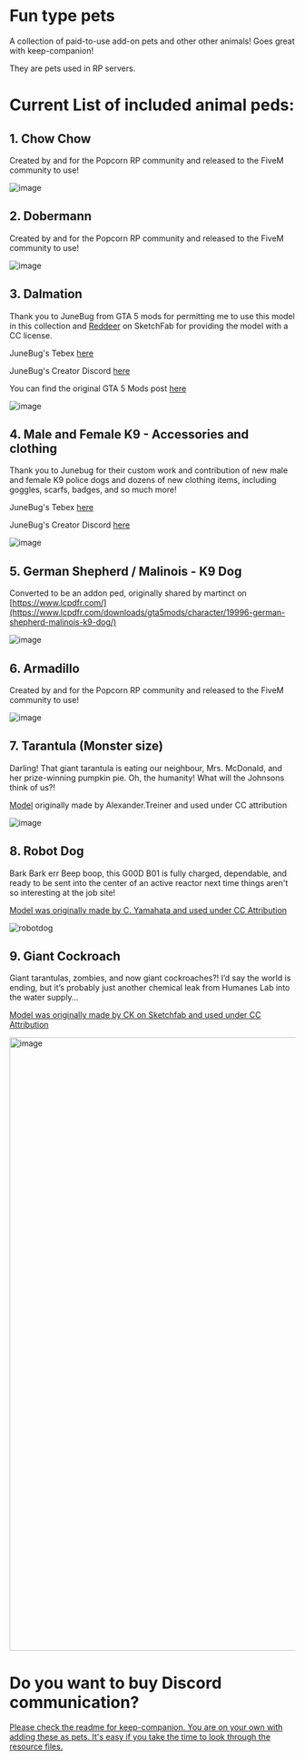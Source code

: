 # Fun type pets
A collection of paid-to-use add-on pets and other other animals! Goes great with keep-companion!

They are pets used in RP servers. 

# Current List of included animal peds:

## 1. Chow Chow

Created by and for the Popcorn RP community and released to the FiveM community to use! 

![image](https://github.com/alberttheprince/popcornrp-pets/assets/85725579/208f06c4-2801-4611-938f-a5c9c87581bf)

## 2. Dobermann

Created by and for the Popcorn RP community and released to the FiveM community to use! 

![image](https://github.com/alberttheprince/popcornrppets/assets/85725579/334daae4-06e8-4c0f-bbdb-700c05cc9f65)

## 3. Dalmation

Thank you to JuneBug from GTA 5 mods for permitting me to use this model in this collection and [Reddeer](https://sketchfab.com/billl90) on SketchFab for providing the model with a CC license.

JuneBug's Tebex [here](https://bugs-basement.tebex.io/)

JuneBug's Creator Discord [here](discord.gg/bugsmods)

You can find the original GTA 5 Mods post [here](https://www.gta5-mods.com/player/dalmatian-ped-add-on-replace)

![image](https://github.com/alberttheprince/popcornrppets/assets/85725579/85a8fada-987e-42ec-bff5-1d3acfc84476)

## 4. Male and Female K9 - Accessories and clothing

Thank you to Junebug for their custom work and contribution of new male and female K9 police dogs and dozens of new clothing items, including goggles, scarfs, badges, and so much more!

JuneBug's Tebex [here](https://bugs-basement.tebex.io/)

JuneBug's Creator Discord [here](discord.gg/bugsmods)

![image](https://github.com/user-attachments/assets/96b1829f-10f0-455e-bcbb-49635d126f01)


## 5. German Shepherd / Malinois - K9 Dog 

Converted to be an addon ped, originally shared by martinct on [https://www.lcpdfr.com/](https://www.lcpdfr.com/downloads/gta5mods/character/19996-german-shepherd-malinois-k9-dog/)

![image](https://github.com/alberttheprince/popcornrppets/assets/85725579/646cc193-8180-434f-a61b-58458cb900de)

## 6. Armadillo

Created by and for the Popcorn RP community and released to the FiveM community to use! 

![image](https://github.com/user-attachments/assets/6b7b396c-5085-415a-a5f4-3e4223e1bfc6)

## 7. Tarantula (Monster size)



Darling! That giant tarantula is eating our neighbour, Mrs. McDonald, and her prize-winning pumpkin pie. Oh, the humanity! What will the Johnsons think of us?!

[Model](https://sketchfab.com/3d-models/tarantula-6890f5b34af947f4b416a23cbd4e56c0) originally made by Alexander.Treiner and used under CC attribution

![image](https://github.com/user-attachments/assets/964e8a77-59b0-4844-bbf2-735d3bf148b4)


## 8. Robot Dog



Bark Bark err Beep boop, this G00D B01 is fully charged, dependable, and ready to be sent into the center of an active reactor next time things aren't so interesting at the job site!

[Model was originally made by C. Yamahata and used under CC Attribution](https://sketchfab.com/3d-models/robot-dog-unitree-go1-926627f69b194b6da4fbf8a31df49303)

![robotdog](https://github.com/user-attachments/assets/8acc762f-22ac-447f-9cd5-fe998e23ec59)



## 9. Giant Cockroach



Giant tarantulas, zombies, and now giant cockroaches?! I’d say the world is ending, but it’s probably just another chemical leak from Humanes Lab into the water supply…

[Model was originally made by CK on Sketchfab and used under CC Attribution](https://sketchfab.com/3d-models/cockroach-cead55b8aa8643d48d67240bad028592)

<img width="1919" height="1079" alt="image" src="https://github.com/user-attachments/assets/c3bbf8d9-f1df-4677-b4b6-13479599bcff" />


# Do you want to buy Discord communication?
[Please check the readme for keep-companion. You are on your own with adding these as pets. It's easy if you take the time to look through the resource files.
](https://discord.gg/djQnbrZNzP)
